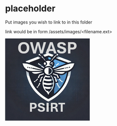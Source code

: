 # placeholder

Put images you wish to link to in this folder

link would be in form /assets/images/<filename.ext>

<img src="https://raw.githubusercontent.com/emergar07/www-project-psirt/main/assets/images/OWASPSIRT-LOGO.jpg" alt="OWASP PSIRT Logo" />


